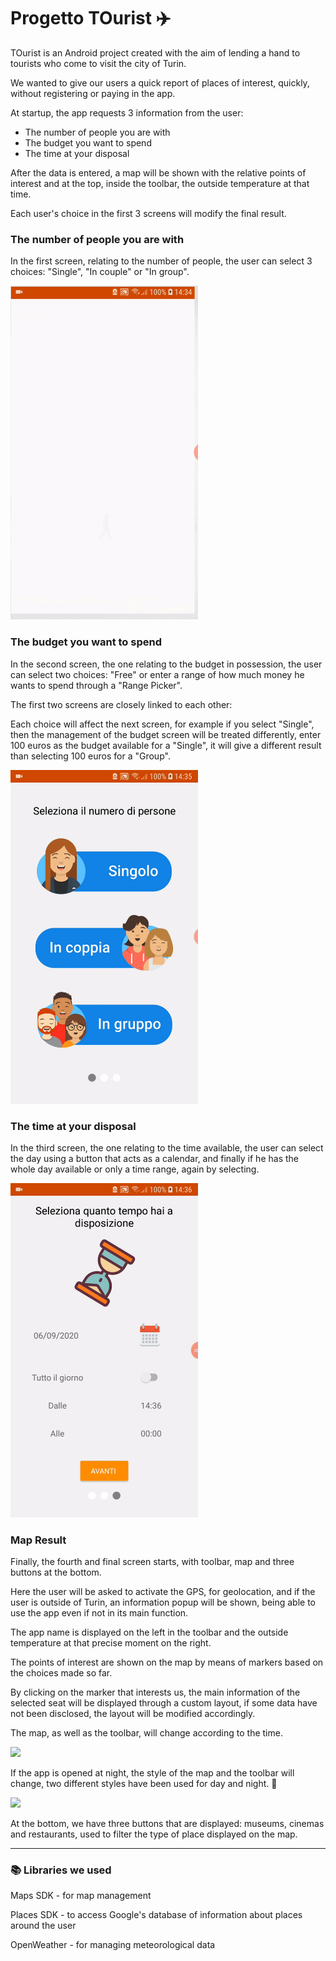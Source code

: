 # Progetto TOurist :airplane:

TOurist is an Android project created with the aim of lending a hand to tourists who come to visit the city of Turin.

We wanted to give our users a quick report of places of interest, quickly, without registering or paying in the app.

At startup, the app requests 3 information from the user:
 - The number of people you are with
 - The budget you want to spend
 - The time at your disposal
 
After the data is entered, a map will be shown with the relative points of interest and at the top, inside the toolbar, the outside temperature at that time.

Each user's choice in the first 3 screens will modify the final result.

### The number of people you are with
In the first screen, relating to the number of people, the user can select 3 choices: "Single", "In couple" or "In group".

<img src="demoFirstScreen.gif" width="300" />

### The budget you want to spend
In the second screen, the one relating to the budget in possession, the user can select two choices: "Free" or enter a range of how much money he wants to spend through a "Range Picker".

The first two screens are closely linked to each other:

Each choice will affect the next screen, for example if you select "Single", then the management of the budget screen will be treated differently, enter 100 euros as the budget available for a "Single", it will give a different result than selecting 100 euros for a "Group".

<img src="demoSecondScreen.gif" width="300" />

### The time at your disposal
In the third screen, the one relating to the time available, the user can select the day using a button that acts as a calendar, and finally if he has the whole day available or only a time range, again by selecting.

<img src="demoThirdScreen.gif" width="300" />

### Map Result

Finally, the fourth and final screen starts, with toolbar, map and three buttons at the bottom.

Here the user will be asked to activate the GPS, for geolocation, and if the user is outside of Turin, an information popup will be shown, being able to use the app even if not in its main function.

The app name is displayed on the left in the toolbar and the outside temperature at that precise moment on the right.

The points of interest are shown on the map by means of markers based on the choices made so far.

By clicking on the marker that interests us, the main information of the selected seat will be displayed through a custom layout, if some data have not been disclosed, the layout will be modified accordingly.

The map, as well as the toolbar, will change according to the time.

<img src="demoMapScreen.gif" width="300" />

If the app is opened at night, the style of the map and the toolbar will change, two different styles have been used for day and night. :city_sunset:

<img src="demoMapNightScreen.gif" width="300" />

At the bottom, we have three buttons that are displayed: museums, cinemas and restaurants, used to filter the type of place displayed on the map.

---

### :books: Libraries we used 
Maps SDK - for map management

Places SDK - to access Google's database of information about places around the user

OpenWeather - for managing meteorological data
